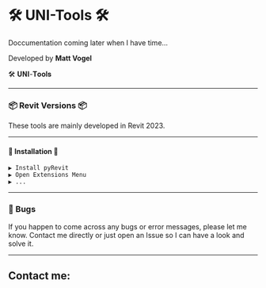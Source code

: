 # 🛠 UNI-Tools 🛠 
Doccumentation coming later when I have time...

Developed by **Matt Vogel**  

🛠 𝐔𝐍𝐈-𝐓𝐨𝐨𝐥𝐬

---
### 📦 Revit Versions 📦
These tools are mainly developed in Revit 2023.

---
#### 💠 Installation 💠  

    ▶ Install pyRevit  
    ▶ Open Extensions Menu  
    ▶ ...

---
### 🐛 Bugs
If you happen to come across any bugs or error messages, please let me know. 
Contact me directly or just open an Issue so I can have a look and solve it.

---

## Contact me:


